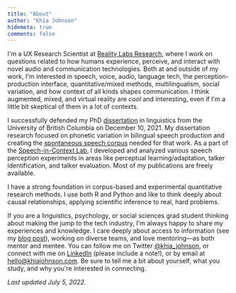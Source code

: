 ```yaml
---
title: "About"
author: "Khia Johnson"
hidemeta: true
comments: false
---
```


I'm a UX Research Scientist at [Reality Labs Research](https://research.fb.com/category/augmented-reality-virtual-reality/), where I work on questions related to how humans experience, perceive, and interact with novel audio and communication technologies. Both at and outside of my work, I'm interested in speech, voice, audio, language tech, the perception-production interface, quantitative/mixed methods, multilingualism, social variation, and how context of all kinds shapes communication. I think augmented, mixed, and virtual reality are *cool* and interesting, even if I'm a little bit skeptical of them in a lot of contexts.

I successfully defended my PhD [dissertation](https://github.com/khiajohnson/dissertation) in linguistics from the University of British Columbia on December 10, 2021. My dissertation research focused on phonetic variation in bilingual speech production and creating the [spontaneous speech corpus](https://spice-corpus.readthedocs.io/) needed for that work. As a part of the [Speech-in-Context Lab](https://speechincontext.arts.ubc.ca/), I developed and analyzed various speech perception experiments in areas like perceptual learning/adaptation, talker identification, and talker evaluation. Most of my publications are freely available.

I have a strong foundation in corpus-based and experimental quantitative research methods. I use both R and Python and like to think deeply about causal relationships, applying scientific inference to real, hard problems. 

If you are a linguistics, psychology, or social sciences grad student thinking about making the jump to the tech industry, I'm always happy to share my experiences and knowledge. I care deeply about access to information (see my [blog post](/post/2022/getting-a-start-in-tech/)), working on diverse teams, and love mentoring&mdash;as both mentor and mentee. You can follow me on Twitter [@khia_johnson](https://twitter.com/khia_johnson/), or connect with me on [LinkedIn](https://www.linkedin.com/in/khiajohnson/) (please include a note!), or by email at [hello@khiajohnson.com](mailto:hello@khiajohnson.com). Be sure to tell me a bit about yourself, what you study, and why you're interested in connecting. 

*Last updated July 5, 2022.*